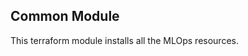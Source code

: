 <!--
Copyright (C) 2023 Siemens AG

SPDX-License-Identifier: MIT
-->

## Common Module

This terraform module installs all the MLOps resources.
